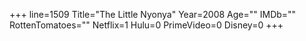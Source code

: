 +++
line=1509
Title="The Little Nyonya"
Year=2008
Age=""
IMDb=""
RottenTomatoes=""
Netflix=1
Hulu=0
PrimeVideo=0
Disney=0
+++

